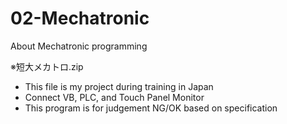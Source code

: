 # 02-Mechatronic
About Mechatronic programming

※短大メカトロ.zip
- This file is my project during training in Japan
- Connect VB, PLC, and Touch Panel Monitor
- This program is for judgement NG/OK based on specification
